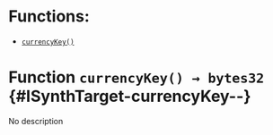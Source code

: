 

# Functions:
- [`currencyKey()`](#ISynthTarget-currencyKey--)



# Function `currencyKey() → bytes32` {#ISynthTarget-currencyKey--}
No description




